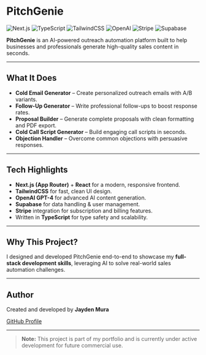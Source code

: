 # PitchGenie  
![Next.js](https://img.shields.io/badge/Next.js-000000?style=for-the-badge&logo=nextdotjs&logoColor=white)
![TypeScript](https://img.shields.io/badge/TypeScript-3178C6?style=for-the-badge&logo=typescript&logoColor=white)
![TailwindCSS](https://img.shields.io/badge/TailwindCSS-38B2AC?style=for-the-badge&logo=tailwind-css&logoColor=white)
![OpenAI](https://img.shields.io/badge/OpenAI-412991?style=for-the-badge&logo=openai&logoColor=white)
![Stripe](https://img.shields.io/badge/Stripe-626CD9?style=for-the-badge&logo=stripe&logoColor=white)
![Supabase](https://img.shields.io/badge/Supabase-3ECF8E?style=for-the-badge&logo=supabase&logoColor=white)

**PitchGenie** is an AI-powered outreach automation platform built to help businesses and professionals generate high-quality sales content in seconds.

---

## What It Does
- **Cold Email Generator** – Create personalized outreach emails with A/B variants.
- **Follow-Up Generator** – Write professional follow-ups to boost response rates.
- **Proposal Builder** – Generate complete proposals with clean formatting and PDF export.
- **Cold Call Script Generator** – Build engaging call scripts in seconds.
- **Objection Handler** – Overcome common objections with persuasive responses.

---

## Tech Highlights
- **Next.js (App Router)** + **React** for a modern, responsive frontend.
- **TailwindCSS** for fast, clean UI design.
- **OpenAI GPT-4** for advanced AI content generation.
- **Supabase** for data handling & user management.
- **Stripe** integration for subscription and billing features.
- Written in **TypeScript** for type safety and scalability.

---

## Why This Project?
I designed and developed PitchGenie end-to-end to showcase my **full-stack development skills**, leveraging AI to solve real-world sales automation challenges.

---

## Author
Created and developed by **Jayden Mura**  
 
[GitHub Profile](https://github.com/JaydenMura)

---

> **Note:** This project is part of my portfolio and is currently under active development for future commercial use.
